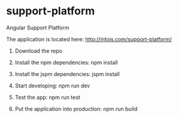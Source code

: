 # support-platform
Angular Support Platform

The application is located here: http://intojs.com/support-platform/

1. Download the repo

2. Install the npm dependencies:
npm install

3. Install the jspm dependencies:
jspm install

4. Start developing:
npm run dev

5. Test the app:
npm run test

6. Put the application into production: npm run build